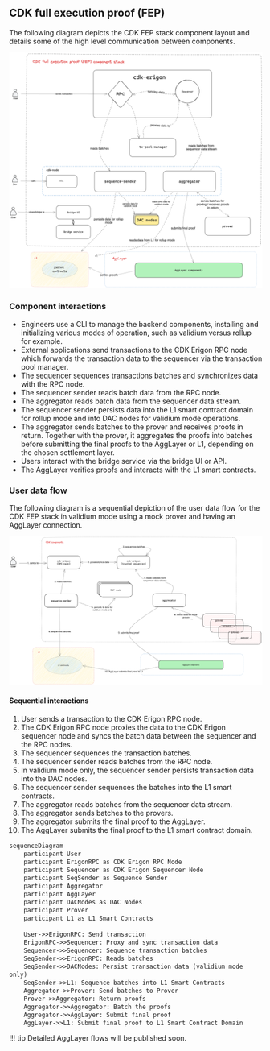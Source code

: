 ## CDK full execution proof (FEP)

The following diagram depicts the CDK FEP stack component layout and details some of the high level communication between components.

![High level view of CDK stack](../../img/cdk/cdk-stack.png)

### Component interactions

- Engineers use a CLI to manage the backend components, installing and initializing various modes of operation, such as validium versus rollup for example.
- External applications send transactions to the CDK Erigon RPC node which forwards the transaction data to the sequencer via the transaction pool manager.
- The sequencer sequences transactions batches and synchronizes data with the RPC node.
- The sequencer sender reads batch data from the RPC node.
- The aggregator reads batch data from the sequencer data stream.
- The sequencer sender persists data into the L1 smart contract domain for rollup mode and into DAC nodes for validium mode operations.
- The aggregator sends batches to the prover and receives proofs in return. Together with the prover, it aggregates the proofs into batches before submitting the final proofs to the AggLayer or L1, depending on the chosen settlement layer.
- Users interact with the bridge service via the bridge UI or API.
- The AggLayer verifies proofs and interacts with the L1 smart contracts.

### User data flow

The following diagram is a sequential depiction of the user data flow for the CDK FEP stack in validium mode using a mock prover and having an AggLayer connection.

![High level view of CDK user data flow](../../img/cdk/cdk-user-data-flow.png)

#### Sequential interactions

1. User sends a transaction to the CDK Erigon RPC node.
2. The CDK Erigon RPC node proxies the data to the CDK Erigon sequencer node and syncs the batch data between the sequencer and the RPC nodes.
3. The sequencer sequences the transaction batches.
4. The sequencer sender reads batches from the RPC node.
5. In validium mode only, the sequencer sender persists transaction data into the DAC nodes.
6. The sequencer sender sequences the batches into the L1 smart contracts.
7. The aggregator reads batches from the sequencer data stream.
8. The aggregator sends batches to the provers.
9. The aggregator submits the final proof to the AggLayer.
10. The AggLayer submits the final proof to the L1 smart contract domain.

```mermaid
sequenceDiagram
    participant User
    participant ErigonRPC as CDK Erigon RPC Node
    participant Sequencer as CDK Erigon Sequencer Node
    participant SeqSender as Sequence Sender
    participant Aggregator
    participant AggLayer
    participant DACNodes as DAC Nodes
    participant Prover
    participant L1 as L1 Smart Contracts

    User->>ErigonRPC: Send transaction
    ErigonRPC->>Sequencer: Proxy and sync transaction data
    Sequencer->>Sequencer: Sequence transaction batches
    SeqSender->>ErigonRPC: Reads batches
    SeqSender->>DACNodes: Persist transaction data (validium mode only)
    SeqSender->>L1: Sequence batches into L1 Smart Contracts 
    Aggregator->>Prover: Send batches to Prover 
    Prover->>Aggregator: Return proofs 
    Aggregator->>Aggregator: Batch the proofs
    Aggregator->>AggLayer: Submit final proof
    AggLayer->>L1: Submit final proof to L1 Smart Contract Domain
```

!!! tip
    Detailed AggLayer flows will be published soon.
